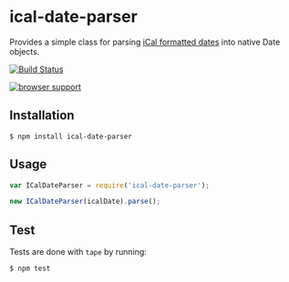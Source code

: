 # ical-date-parser

Provides a simple class for parsing [iCal formatted dates](http://www.kanzaki.com/docs/ical/dateTime.html) into native Date objects.

[![Build Status](https://travis-ci.org/zakangelle/ical-date-parser.png?branch=master)](https://travis-ci.org/zakangelle/ical-date-parser)

[![browser support](https://ci.testling.com/zakangelle/ical-date-parser.png)
](https://ci.testling.com/zakangelle/ical-date-parser)

## Installation

```
$ npm install ical-date-parser
```

## Usage

```js
var ICalDateParser = require('ical-date-parser');

new ICalDateParser(icalDate).parse();
```

## Test

Tests are done with `tape` by running:

```
$ npm test
```
